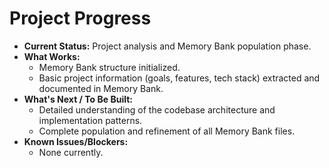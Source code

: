 <!-- Version: 0.2 | Last Updated: 2025-04-05 | Updated By: Cline -->

# Project Progress

*   **Current Status:** Project analysis and Memory Bank population phase.
*   **What Works:**
    *   Memory Bank structure initialized.
    *   Basic project information (goals, features, tech stack) extracted and documented in Memory Bank.
*   **What's Next / To Be Built:**
    *   Detailed understanding of the codebase architecture and implementation patterns.
    *   Complete population and refinement of all Memory Bank files.
*   **Known Issues/Blockers:**
    *   None currently.